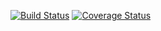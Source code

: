 [![Build Status](https://travis-ci.com/callmemiya/lab05dz.svg?branch=master)](https://travis-ci.com/callmemiya/lab05dz)
[![Coverage Status](https://coveralls.io/repos/github/callmemiya/lab05dz/badge.svg?branch=master)](https://coveralls.io/github/callmemiya/lab05dz?branch=master)
